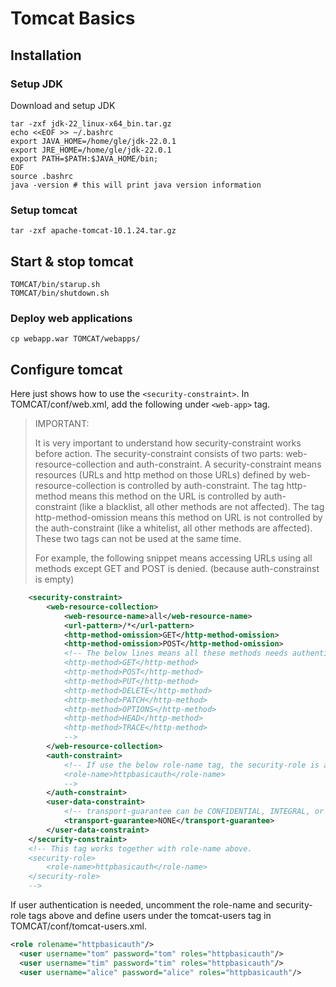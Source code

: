 # Tomcat Basics

## Installation

### Setup JDK

Download and setup JDK

```shell
tar -zxf jdk-22_linux-x64_bin.tar.gz
echo <<EOF >> ~/.bashrc
export JAVA_HOME=/home/gle/jdk-22.0.1
export JRE_HOME=/home/gle/jdk-22.0.1
export PATH=$PATH:$JAVA_HOME/bin;
EOF
source .bashrc
java -version # this will print java version information
```

### Setup tomcat

```shell
tar -zxf apache-tomcat-10.1.24.tar.gz
```

## Start & stop tomcat

```shell
TOMCAT/bin/starup.sh
TOMCAT/bin/shutdown.sh
```

### Deploy web applications

```shell
cp webapp.war TOMCAT/webapps/
```



## Configure tomcat

Here just shows how to use the `<security-constraint>`. In TOMCAT/conf/web.xml, add the following under `<web-app>` tag.

> IMPORTANT:
>
> It is very important to understand how security-constraint works before action. The security-constraint consists of two parts: web-resource-collection and auth-constraint. A security-constraint means resources (URLs and http method on those URLs) defined by web-resource-collection is controlled by auth-constraint. The tag http-method means this method on the URL is controlled by auth-constraint (like a blacklist, all other methods are not affected). The tag http-method-omission means this method on URL is not controlled by the auth-constraint (like a whitelist, all other methods are affected). These two tags can not be used at the same time.
>
> For example, the following snippet means accessing URLs using all methods except GET and POST is denied. (because auth-constrainst is empty)

```xml
	<security-constraint>
		<web-resource-collection>
			<web-resource-name>all</web-resource-name>
			<url-pattern>/*</url-pattern>
			<http-method-omission>GET</http-method-omission>
			<http-method-omission>POST</http-method-omission>
			<!-- The below lines means all these methods needs authentication
			<http-method>GET</http-method>
			<http-method>POST</http-method>
			<http-method>PUT</http-method>
			<http-method>DELETE</http-method>
			<http-method>PATCH</http-method>
			<http-method>OPTIONS</http-method>
			<http-method>HEAD</http-method>
			<http-method>TRACE</http-method>
			-->
		</web-resource-collection>
		<auth-constraint>
			<!-- If use the below role-name tag, the security-role is at the end of this snippet is needed. And users in this role can be defined in TOMCAT/conf/tomcat-users.xml.
			<role-name>httpbasicauth</role-name>
			-->
		</auth-constraint>
		<user-data-constraint>
			<!-- transport-guarantee can be CONFIDENTIAL, INTEGRAL, or NONE -->
			<transport-guarantee>NONE</transport-guarantee>
		</user-data-constraint>
	</security-constraint>
	<!-- This tag works together with role-name above.
	<security-role>
		<role-name>httpbasicauth</role-name>
	</security-role>
	-->
```

If user authentication is needed, uncomment the role-name and security-role tags above and define users under the tomcat-users tag in TOMCAT/conf/tomcat-users.xml.

```xml
<role rolename="httpbasicauth"/>
  <user username="tom" password="tom" roles="httpbasicauth"/>
  <user username="tim" password="tim" roles="httpbasicauth"/>
  <user username="alice" password="alice" roles="httpbasicauth"/>
```

